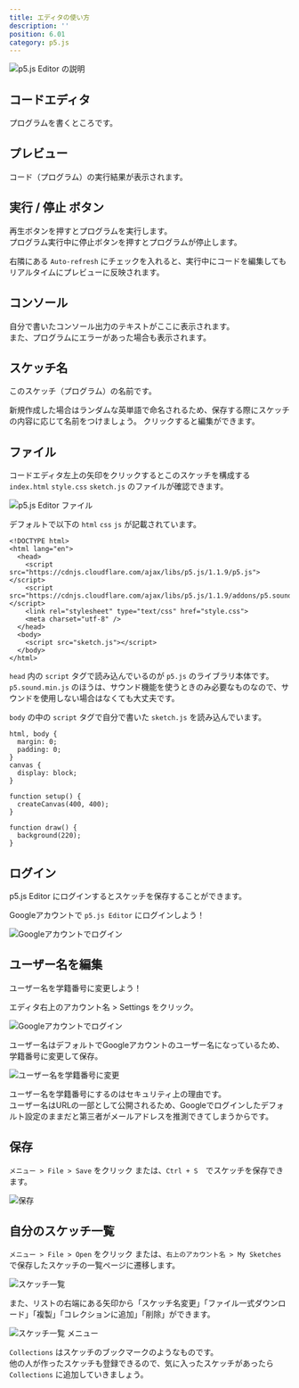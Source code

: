 ```yaml
---
title: エディタの使い方
description: ''
position: 6.01
category: p5.js
---
```


<img src="/resource/image/p5js_editor_explain.png" alt="p5.js Editor の説明"/>

## コードエディタ

プログラムを書くところです。

## プレビュー

コード（プログラム）の実行結果が表示されます。

## 実行 / 停止 ボタン

再生ボタンを押すとプログラムを実行します。  
プログラム実行中に停止ボタンを押すとプログラムが停止します。

<alert>

右隣にある `Auto-refresh` にチェックを入れると、実行中にコードを編集してもリアルタイムにプレビューに反映されます。

</alert>

## コンソール

自分で書いたコンソール出力のテキストがここに表示されます。  
また、プログラムにエラーがあった場合も表示されます。

## スケッチ名

このスケッチ（プログラム）の名前です。

新規作成した場合はランダムな英単語で命名されるため、保存する際にスケッチの内容に応じて名前をつけましょう。
クリックすると編集ができます。

## ファイル

コードエディタ左上の矢印をクリックするとこのスケッチを構成する `index.html` `style.css` `sketch.js` のファイルが確認できます。

<img src="/resource/image/p5js_editor_files.png" alt="p5.js Editor ファイル"/>

デフォルトで以下の `html` `css` `js` が記載されています。

```html[index.html]
<!DOCTYPE html>
<html lang="en">
  <head>
    <script src="https://cdnjs.cloudflare.com/ajax/libs/p5.js/1.1.9/p5.js"></script>
    <script src="https://cdnjs.cloudflare.com/ajax/libs/p5.js/1.1.9/addons/p5.sound.min.js"></script>
    <link rel="stylesheet" type="text/css" href="style.css">
    <meta charset="utf-8" />
  </head>
  <body>
    <script src="sketch.js"></script>
  </body>
</html>
```

`head` 内の `script` タグで読み込んでいるのが `p5.js` のライブラリ本体です。
`p5.sound.min.js` のほうは、サウンド機能を使うときのみ必要なものなので、サウンドを使用しない場合はなくても大丈夫です。

`body` の中の `script` タグで自分で書いた `sketch.js` を読み込んでいます。

```css[style.css]
html, body {
  margin: 0;
  padding: 0;
}
canvas {
  display: block;
}
```

```javascript[sketch.js]
function setup() {
  createCanvas(400, 400);
}

function draw() {
  background(220);
}
```

## ログイン

p5.js Editor にログインするとスケッチを保存することができます。

<alert type="success">

Googleアカウントで `p5.js Editor` にログインしよう！

</alert>

<img src="/resource/image/p5js_editor_login.png" alt="Googleアカウントでログイン"/>

## ユーザー名を編集

<alert type="success">

ユーザー名を学籍番号に変更しよう！

</alert>

エディタ右上のアカウント名 > Settings をクリック。

<img src="/resource/image/p5js_editor_account-settings.png" alt="Googleアカウントでログイン"/>

ユーザー名はデフォルトでGoogleアカウントのユーザー名になっているため、学籍番号に変更して保存。

<img src="/resource/image/p5js_editor_edit-username.png" alt="ユーザー名を学籍番号に変更"/>

<alert type="warning">

ユーザー名を学籍番号にするのはセキュリティ上の理由です。  
ユーザー名はURLの一部として公開されるため、Googleでログインしたデフォルト設定のままだと第三者がメールアドレスを推測できてしまうからです。

</alert>

## 保存

`メニュー > File > Save` をクリック または、`Ctrl + S`　でスケッチを保存できます。

<img src="/resource/image/p5js_editor_save.png" alt="保存"/>

## 自分のスケッチ一覧

`メニュー > File > Open` をクリック または、`右上のアカウント名 > My Sketches` で保存したスケッチの一覧ページに遷移します。

<img src="/resource/image/p5js_editor_my-sketches.png" alt="スケッチ一覧"/>

また、リストの右端にある矢印から「スケッチ名変更」「ファイル一式ダウンロード」「複製」「コレクションに追加」「削除」ができます。

<img src="/resource/image/p5js_editor_my-sketches-menu.png" alt="スケッチ一覧 メニュー"/>

<alert>

`Collections` はスケッチのブックマークのようなものです。  
他の人が作ったスケッチも登録できるので、気に入ったスケッチがあったら `Collections` に追加していきましょう。

</alert>
